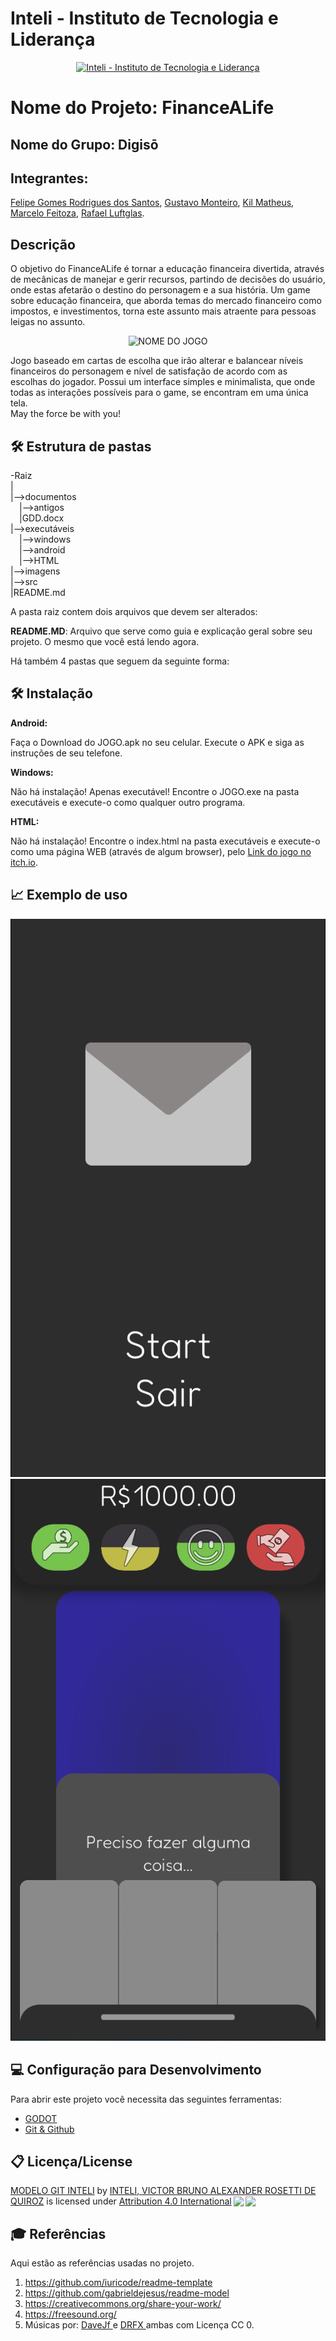 # Inteli - Instituto de Tecnologia e Liderança

<p align="center">
<a href= "https://www.inteli.edu.br/"><img src="https://www.inteli.edu.br/wp-content/uploads/2021/08/20172028/marca_1-2.png" alt="Inteli - Instituto de Tecnologia e Liderança" border="0"></a>
</p>


# Nome do Projeto: FinanceALife

## Nome do Grupo: Digisō

## Integrantes:

<a href="https://github.com/FelipeSantosInteli">Felipe Gomes Rodrigues dos Santos</a>, <a href="https://www.linkedin.com/in/gustavo-monteiro-1a499919a">Gustavo Monteiro</a>, <a href="https://github.com/Kilzera02">Kil Matheus</a>, <a href="https://github.com/marcelofeitoza">Marcelo Feitoza</a>, <a href="https://github.com/Rafaluftglas">Rafael Luftglas</a>.

## Descrição

O objetivo do FinanceALife é tornar a educação financeira divertida, através de mecânicas de manejar e gerir recursos, partindo de decisões do usuário, onde estas afetarão o destino do personagem e a sua história.
Um game sobre educação financeira, que aborda temas do mercado financeiro como impostos, e investimentos, torna este assunto mais atraente para pessoas leigas no assunto.
<p align="center">
<img src="https://pps.whatsapp.net/v/t61.24694-24/265611661_340725064610611_985084001821775009_n.jpg?ccb=11-4&oh=7b06008b1ed00ba3f06284630589f2ef&oe=6267D25C" alt="NOME DO JOGO" border="0">
</p>


Jogo baseado em cartas de escolha que irão alterar e balancear níveis financeiros do personagem e nível de satisfação de acordo com as escolhas do jogador.
Possui um interface simples e minimalista, que onde todas as interações possíveis para o game, se encontram em uma única tela.
<br>
May the force be with you!
<br>

## 🛠 Estrutura de pastas

-Raiz<br>
|<br>
|-->documentos<br>
&emsp;|-->antigos<br>
&emsp;|GDD.docx<br>
|-->executáveis<br>
&emsp;|-->windows<br>
&emsp;|-->android<br>
&emsp;|-->HTML<br>
|-->imagens<br>
|-->src<br>
|README.md<br>

A pasta raiz contem dois arquivos que devem ser alterados:

<b>README.MD</b>: Arquivo que serve como guia e explicação geral sobre seu projeto. O mesmo que você está lendo agora.

Há também 4 pastas que seguem da seguinte forma:

## 🛠 Instalação

<b>Android:</b>

Faça o Download do JOGO.apk no seu celular.
Execute o APK e siga as instruções de seu telefone.

<b>Windows:</b>

Não há instalação! Apenas executável!
Encontre o JOGO.exe na pasta executáveis e execute-o como qualquer outro programa.

<b>HTML:</b>

Não há instalação!
Encontre o index.html na pasta executáveis e execute-o como uma página WEB (através de algum browser), pelo <a href="https://felipesantos.itch.io/financialife" target="_blank">Link do jogo no itch.io</a>.

## 📈 Exemplo de uso

<img src="/imagens/gameintro.png" />
<img src="/imagens/gameui.png" />

## 💻 Configuração para Desenvolvimento

Para abrir este projeto você necessita das seguintes ferramentas:

- <a href="https://godotengine.org/download">GODOT</a>
- <a href="https://github.com/">Git & Github</a>

## 📋 Licença/License

<p xmlns:cc="http://creativecommons.org/ns#" xmlns:dct="http://purl.org/dc/terms/"><a property="dct:title" rel="cc:attributionURL" href="https://github.com/Spidus/Teste_Final_1">MODELO GIT INTELI</a> by <a rel="cc:attributionURL dct:creator" property="cc:attributionName" href="https://www.yggbrasil.com.br/vr">INTELI, VICTOR BRUNO ALEXANDER ROSETTI DE QUIROZ</a> is licensed under <a href="http://creativecommons.org/licenses/by/4.0/?ref=chooser-v1" target="_blank" rel="license noopener noreferrer" style="display:inline-block;">Attribution 4.0 International<img style="height:22px!important;margin-left:3px;vertical-align:text-bottom;" src="https://mirrors.creativecommons.org/presskit/icons/cc.svg?ref=chooser-v1"><img style="height:22px!important;margin-left:3px;vertical-align:text-bottom;" src="https://mirrors.creativecommons.org/presskit/icons/by.svg?ref=chooser-v1"></a></p>

## 🎓 Referências

Aqui estão as referências usadas no projeto.

1. <https://github.com/iuricode/readme-template>
2. <https://github.com/gabrieldejesus/readme-model>
3. <https://creativecommons.org/share-your-work/>
4. <https://freesound.org/>
5. Músicas por: <a href="https://freesound.org/people/DaveJf/sounds/616544/"> DaveJf </a> e <a href="https://freesound.org/people/DRFX/sounds/338986/"> DRFX </a> ambas com Licença CC 0.

